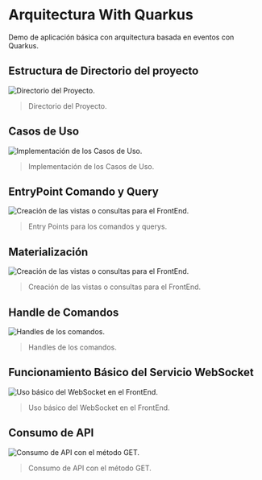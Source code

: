 # Arquitectura With Quarkus

Demo de aplicación básica con arquitectura basada en eventos con Quarkus.

## Estructura de Directorio del proyecto

![Directorio del Proyecto.](https://i.ibb.co/Jn2vVxr/directorio.png)
>Directorio del Proyecto.

## Casos de Uso

![Implementación de los Casos de Uso.](https://i.ibb.co/mSvbPhz/usecase.png)
>Implementación de los Casos de Uso.

## EntryPoint Comando y Query

![Creación de las vistas o consultas para el FrontEnd.](https://i.ibb.co/Pt5frGJ/Entrypoint.png)
>Entry Points para los comandos y querys.

## Materialización

![Creación de las vistas o consultas para el FrontEnd.](https://i.ibb.co/XL44q2n/materealize.png)
>Creación de las vistas o consultas para el FrontEnd.

## Handle de Comandos

![Handles de los comandos.](https://i.ibb.co/5xCrHnQ/Handle-Comando.png)
>Handles de los comandos.

## Funcionamiento Básico del Servicio WebSocket

![Uso básico del WebSocket en el FrontEnd.](https://i.ibb.co/R08tRyF/web-Socket.png)
>Uso básico del WebSocket en el FrontEnd.

## Consumo de API

![Consumo de API con el método GET.](https://i.ibb.co/4K5LQGc/Consumo-De-Api.png)
>Consumo de API con el método GET.
